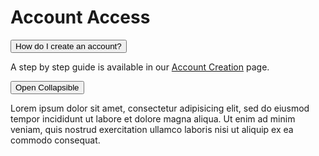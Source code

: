 # Account Access

<link rel="stylesheet" href="../../../overrides/animated_dropdown.css">

<html>


<button class="collapsible">How do I create an account?</button>
<div class="content">
  <p>A step by step guide is available in our <a href="../../../registration_and_access/account_creation/">Account Creation</a> page. </p>
</div>


<button class="collapsible">Open Collapsible</button>
<div class="content">
  <p>Lorem ipsum dolor sit amet, consectetur adipisicing elit, sed do eiusmod tempor incididunt ut labore et dolore magna aliqua. Ut enim ad minim veniam, quis nostrud exercitation ullamco laboris nisi ut aliquip ex ea commodo consequat.</p>
</div>

<script src="../../../overrides/animated_dropdown.js"></script>
</html>